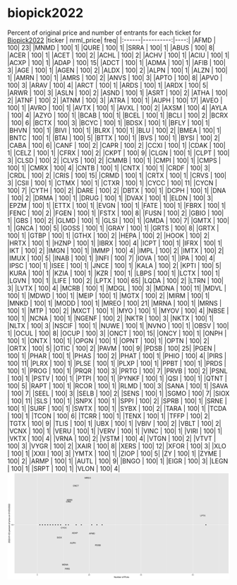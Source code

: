 # biopick2022
Percent of original price and number of entrants for each ticket for [Biopick2022](https://twitter.com/hashtag/Biopick2022)
|ticker | nrml_price| freq|
|:------|----------:|----:|
|AFMD   |        100|   23|
|MNMD   |        100|    1|
|QURE   |        100|    1|
|SRRA   |        100|    1|
|ABUS   |        100|    8|
|ACER   |        100|    1|
|ACET   |        100|    2|
|ACHL   |        100|    2|
|ACHV   |        100|    1|
|ACIU   |        100|    1|
|ACXP   |        100|    1|
|ADAP   |        100|   15|
|ADCT   |        100|    1|
|ADMA   |        100|    1|
|AFIB   |        100|    3|
|AGE    |        100|    1|
|AGEN   |        100|    2|
|ALDX   |        100|    2|
|ALPN   |        100|    1|
|ALZN   |        100|    1|
|AMRN   |        100|    1|
|AMRS   |        100|    2|
|ANVS   |        100|    3|
|APTO   |        100|    8|
|APVO   |        100|    3|
|ARAV   |        100|    4|
|ARCT   |        100|    1|
|ARDS   |        100|    1|
|ARDX   |        100|    5|
|ARWR   |        100|    3|
|ASLN   |        100|    2|
|ASND   |        100|    1|
|ASRT   |        100|    2|
|ATHA   |        100|    2|
|ATNF   |        100|    2|
|ATNM   |        100|    3|
|ATRA   |        100|    1|
|AUPH   |        100|   17|
|AVEO   |        100|    1|
|AVRO   |        100|    1|
|AVTX   |        100|    1|
|AVXL   |        100|    2|
|AXSM   |        100|    4|
|AYLA   |        100|    4|
|AZYO   |        100|    1|
|BCAB   |        100|    1|
|BCEL   |        100|    1|
|BCLI   |        100|    2|
|BCRX   |        100|    6|
|BCTX   |        100|    3|
|BCYC   |        100|    1|
|BDSX   |        100|    1|
|BFLY   |        100|    1|
|BHVN   |        100|    1|
|BIVI   |        100|    1|
|BLRX   |        100|    1|
|BLU    |        100|    2|
|BMEA   |        100|    1|
|BNTC   |        100|    1|
|BTAI   |        100|    5|
|BTTX   |        100|    1|
|BVS    |        100|    1|
|BYSI   |        100|    2|
|CABA   |        100|    6|
|CANF   |        100|    2|
|CAPR   |        100|    2|
|CCXI   |        100|    1|
|CDAK   |        100|    1|
|CELZ   |        100|    1|
|CFRX   |        100|    2|
|CKPT   |        100|    9|
|CLGN   |        100|    1|
|CLPT   |        100|    3|
|CLSD   |        100|    2|
|CLVS   |        100|    2|
|CMMB   |        100|    1|
|CMPI   |        100|    1|
|CMPS   |        100|    1|
|CMRX   |        100|    4|
|CNTB   |        100|    1|
|CNTX   |        100|    1|
|CRDF   |        100|    3|
|CRDL   |        100|    2|
|CRIS   |        100|   15|
|CRMD   |        100|    1|
|CRTX   |        100|    1|
|CRVS   |        100|    3|
|CSII   |        100|    1|
|CTMX   |        100|    1|
|CTXR   |        100|    1|
|CYCC   |        100|   11|
|CYCN   |        100|    7|
|CYTH   |        100|    2|
|DARE   |        100|    2|
|DBTX   |        100|    1|
|DCPH   |        100|    1|
|DNA    |        100|    2|
|DRMA   |        100|    1|
|DRUG   |        100|    1|
|DVAX   |        100|    1|
|ELDN   |        100|    3|
|EPZM   |        100|    1|
|ETTX   |        100|    1|
|EVGN   |        100|    1|
|FATE   |        100|    1|
|FBRX   |        100|    1|
|FENC   |        100|    2|
|FGEN   |        100|    1|
|FSTX   |        100|    8|
|FUSN   |        100|    2|
|GBIO   |        100|    1|
|GBS    |        100|    2|
|GLMD   |        100|    1|
|GLSI   |        100|    1|
|GMDA   |        100|    7|
|GMTX   |        100|    1|
|GNCA   |        100|    5|
|GOSS   |        100|    1|
|GRAY   |        100|    1|
|GRTS   |        100|    8|
|GRTX   |        100|    1|
|GTBP   |        100|    1|
|GTHX   |        100|    2|
|HEPA   |        100|    2|
|HOOK   |        100|    2|
|HRTX   |        100|    1|
|HZNP   |        100|    1|
|IBRX   |        100|    4|
|ICPT   |        100|    1|
|IFRX   |        100|    1|
|IKT    |        100|    2|
|IMGN   |        100|    1|
|IMMP   |        100|    4|
|IMPL   |        100|    2|
|IMTX   |        100|    2|
|IMUX   |        100|    5|
|INAB   |        100|    1|
|INFI   |        100|    7|
|IOVA   |        100|    1|
|IPA    |        100|    4|
|IPSC   |        100|    1|
|ISEE   |        100|    1|
|JNCE   |        100|    1|
|KALA   |        100|    2|
|KPTI   |        100|    5|
|KURA   |        100|    1|
|KZIA   |        100|    1|
|KZR    |        100|    1|
|LBPS   |        100|    1|
|LCTX   |        100|    1|
|LGVN   |        100|    1|
|LIFE   |        100|    2|
|LPTX   |        100|   65|
|LQDA   |        100|    2|
|LTRN   |        100|    3|
|LVTX   |        100|    4|
|MCRB   |        100|    1|
|MDGL   |        100|    3|
|MDNA   |        100|   11|
|MDVL   |        100|    1|
|MDWD   |        100|    1|
|MEIP   |        100|    1|
|MGTX   |        100|    2|
|MIRM   |        100|    1|
|MNKD   |        100|    1|
|MODD   |        100|    1|
|MREO   |        100|   21|
|MRNA   |        100|    1|
|MRNS   |        100|    1|
|MTP    |        100|    2|
|MXCT   |        100|    1|
|MYO    |        100|    1|
|MYOV   |        100|    4|
|NBSE   |        100|    1|
|NCNA   |        100|    1|
|NGENF  |        100|    2|
|NKTR   |        100|    3|
|NKTX   |        100|    1|
|NLTX   |        100|    3|
|NSCIF  |        100|    1|
|NUWE   |        100|    1|
|NVNO   |        100|    1|
|OBSV   |        100|    1|
|OCUL   |        100|    8|
|OCUP   |        100|    3|
|ONCT   |        100|   15|
|ONCY   |        100|    1|
|ONPH   |        100|    1|
|ONTX   |        100|    1|
|OPGN   |        100|    1|
|OPNT   |        100|    1|
|OPTN   |        100|    2|
|ORTX   |        100|    5|
|OTIC   |        100|    2|
|PAVM   |        100|    9|
|PDSB   |        100|   25|
|PGEN   |        100|    1|
|PHAR   |        100|    1|
|PHAS   |        100|    2|
|PHAT   |        100|    1|
|PHIO   |        100|    4|
|PIRS   |        100|   11|
|PLRX   |        100|    1|
|PLSE   |        100|    1|
|PLXP   |        100|    1|
|PPBT   |        100|    1|
|PRDS   |        100|    1|
|PROG   |        100|    1|
|PRQR   |        100|    3|
|PRTG   |        100|    7|
|PRVB   |        100|    2|
|PSNL   |        100|    1|
|PSTV   |        100|    1|
|PTPI   |        100|    1|
|PYNKF  |        100|    1|
|QSI    |        100|    1|
|QTNT   |        100|    5|
|RAPT   |        100|    1|
|RCOR   |        100|    1|
|RLMD   |        100|    3|
|SANA   |        100|    1|
|SAVA   |        100|    7|
|SEEL   |        100|    3|
|SELB   |        100|    2|
|SENS   |        100|    1|
|SGMO   |        100|    7|
|SIOX   |        100|   11|
|SLS    |        100|    1|
|SNPX   |        100|    1|
|SPPI   |        100|    2|
|SPRB   |        100|    1|
|SRNE   |        100|    1|
|SURF   |        100|    1|
|SWTX   |        100|    1|
|SYBX   |        100|    2|
|TARA   |        100|    1|
|TCDA   |        100|    1|
|TCON   |        100|    6|
|TCRR   |        100|    1|
|TENX   |        100|    1|
|TFFP   |        100|    2|
|TGTX   |        100|    9|
|TLIS   |        100|    1|
|UBX    |        100|    1|
|VBIV   |        100|    2|
|VBLT   |        100|    2|
|VCNX   |        100|    1|
|VERU   |        100|    1|
|VERV   |        100|    1|
|VINC   |        100|    1|
|VIRI   |        100|    1|
|VKTX   |        100|    4|
|VRNA   |        100|    2|
|VSTM   |        100|    4|
|VTGN   |        100|    2|
|VTVT   |        100|    3|
|VYGR   |        100|    2|
|XAIR   |        100|    8|
|XERS   |        100|   12|
|XFOR   |        100|    3|
|XLO    |        100|    1|
|XXII   |        100|    3|
|YMTX   |        100|    1|
|ZIOP   |        100|    5|
|ZY     |        100|    1|
|ZYME   |        100|    2|
|ARMP   |        100|    1|
|AUTL   |        100|    9|
|BNGO   |        100|    1|
|EIGR   |        100|    3|
|LEGN   |        100|    1|
|SRPT   |        100|    1|
|VLON   |        100|    4|
![retvspicks](biopicks.png?raw=true)
